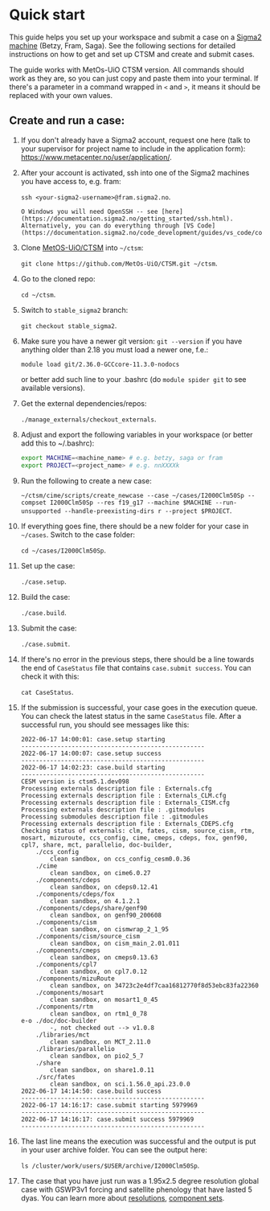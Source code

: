 # Quick start

This guide helps you set up your workspace and submit a case on a [Sigma2 machine](https://documentation.sigma2.no/index.html) (Betzy, Fram, Saga). See the following sections for detailed instructions on how to get and set up CTSM and create and submit cases.

The guide works with MetOs-UiO CTSM version. All commands should work as they are, so you can just copy and paste them into your terminal. If there's a parameter in a command wrapped in `<` and `>`, it means it should be replaced with your own values.

## Create and run a case:

1. If you don't already have a Sigma2 account, request one here (talk to your supervisor for project name to include in the application form): https://www.metacenter.no/user/application/.
2. After your account is activated, ssh into one of the Sigma2 machines you have access to, e.g. fram:

    `ssh <your-sigma2-username>@fram.sigma2.no`.
    ```{keypoints} Note
    O Windows you will need OpenSSH -- see [here](https://documentation.sigma2.no/getting_started/ssh.html).
    Alternatively, you can do everything through [VS Code](https://documentation.sigma2.no/code_development/guides/vs_code/connect_to_server.html).
    ```
3. Clone [MetOS-UiO/CTSM](https://github.com/MetOs-UiO/ctsm) into `~/ctsm`:

    `git clone https://github.com/MetOs-UiO/CTSM.git ~/ctsm`.
 
4. Go to the cloned repo:

    `cd ~/ctsm`.
5. Switch to `stable_sigma2` branch:

    `git checkout stable_sigma2`.

6. Make sure you have a newer git version:
    `git --version`
  if you have anything older than 2.18 you must load a newer one, f.e.:

    `module load git/2.36.0-GCCcore-11.3.0-nodocs`

     or better add such line to your .bashrc (do `module spider git` to see available versions).

7. Get the external dependencies/repos:

    `./manage_externals/checkout_externals`.
8. Adjust and export the following variables in your workspace (or better add this to ~/.bashrc):

    ```bash
    export MACHINE=<machine_name> # e.g. betzy, saga or fram
    export PROJECT=<project_name> # e.g. nnXXXXk
    ```
9. Run the following to create a new case:

    `~/ctsm/cime/scripts/create_newcase --case ~/cases/I2000Clm50Sp --compset I2000Clm50Sp --res f19_g17 --machine $MACHINE --run-unsupported --handle-preexisting-dirs r --project $PROJECT`.
10. If everything goes fine, there should be a new folder for your case in `~/cases`. Switch to the case folder:

    `cd ~/cases/I2000Clm50Sp`.
11. Set up the case:

    `./case.setup`.
12. Build the case:

    `./case.build`.
13. Submit the case:

    `./case.submit`.
14. If there's no error in the previous steps, there should be a line towards the end of `CaseStatus` file that contains `case.submit success`. You can check it with this:

    `cat CaseStatus`.
15. If the submission is successful, your case goes in the execution queue. You can check the latest status in the same `CaseStatus` file. After a successful run, you should see messages like this:
    ```
    2022-06-17 14:00:01: case.setup starting 
    ---------------------------------------------------
    2022-06-17 14:00:07: case.setup success 
    ---------------------------------------------------
    2022-06-17 14:02:23: case.build starting 
    ---------------------------------------------------
    CESM version is ctsm5.1.dev098
    Processing externals description file : Externals.cfg
    Processing externals description file : Externals_CLM.cfg
    Processing externals description file : Externals_CISM.cfg
    Processing externals description file : .gitmodules
    Processing submodules description file : .gitmodules
    Processing externals description file : Externals_CDEPS.cfg
    Checking status of externals: clm, fates, cism, source_cism, rtm, mosart, mizuroute, ccs_config, cime, cmeps, cdeps, fox, genf90, cpl7, share, mct, parallelio, doc-builder, 
        ./ccs_config
            clean sandbox, on ccs_config_cesm0.0.36
        ./cime
            clean sandbox, on cime6.0.27
        ./components/cdeps
            clean sandbox, on cdeps0.12.41
        ./components/cdeps/fox
            clean sandbox, on 4.1.2.1
        ./components/cdeps/share/genf90
            clean sandbox, on genf90_200608
        ./components/cism
            clean sandbox, on cismwrap_2_1_95
        ./components/cism/source_cism
            clean sandbox, on cism_main_2.01.011
        ./components/cmeps
            clean sandbox, on cmeps0.13.63
        ./components/cpl7
            clean sandbox, on cpl7.0.12
        ./components/mizuRoute
            clean sandbox, on 34723c2e4df7caa16812770f8d53ebc83fa22360
        ./components/mosart
            clean sandbox, on mosart1_0_45
        ./components/rtm
            clean sandbox, on rtm1_0_78
    e-o ./doc/doc-builder
            -, not checked out --> v1.0.8
        ./libraries/mct
            clean sandbox, on MCT_2.11.0
        ./libraries/parallelio
            clean sandbox, on pio2_5_7
        ./share
            clean sandbox, on share1.0.11
        ./src/fates
            clean sandbox, on sci.1.56.0_api.23.0.0
    2022-06-17 14:14:50: case.build success 
    ---------------------------------------------------
    2022-06-17 14:16:17: case.submit starting 5979969
    ---------------------------------------------------
    2022-06-17 14:16:17: case.submit success 5979969
    ---------------------------------------------------
    ```
16. The last line means the execution was successful and the output is put in your user archive folder. You can see the output here:

    `ls /cluster/work/users/$USER/archive/I2000Clm50Sp`.

17. The case that you have just run was a 1.95x2.5 degree resolution global case with GSWP3v1 forcing and satellite phenology that have lasted 5 dyas. You can learn more about [resolutions](https://www2.cesm.ucar.edu/models/cesm2/config/grids.html), [component sets](https://www2.cesm.ucar.edu/models/cesm2/config/2.1.0/compsets.html).

